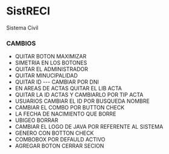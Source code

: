 # SistRECI
Sistema Civil

### CAMBIOS
- QUITAR BOTON MAXIMIZAR
- SIMETRIA EN LOS BOTONES
- QUITAR EL ADMINISTRADOR
- QUITAR MINUCIPALIDAD
- QUITAR ID --- CAMBIAR POR DNI 
- EN AREAS DE ACTAS QUITAR EL LIB ACTA
- QUITAR LA ID ACTAS Y CAMBIARLO POR TIP ACTA
- USUARIOS CAMBIAR EL ID POR BUSQUEDA NOMBRE
- CAMBIAR EL COMBO POR BUTTON CHECK
- LA FECHA DE NACIMIENTO QUE BORRE
- UBIGEO BORRAR
- CAMBIAR EL LOGO DE JAVA POR REFERENTE AL SISTEMA
- GENERO CON BOTTON CHECK 
- COMBOBOX POR DEFAULD ACTIVO
- AGREGAR BOTON CERRAR SECION
